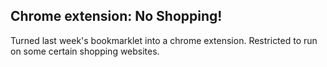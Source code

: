 ## Chrome extension: No Shopping!

Turned last week's bookmarklet into a chrome extension.
Restricted to run on some certain shopping websites. 
